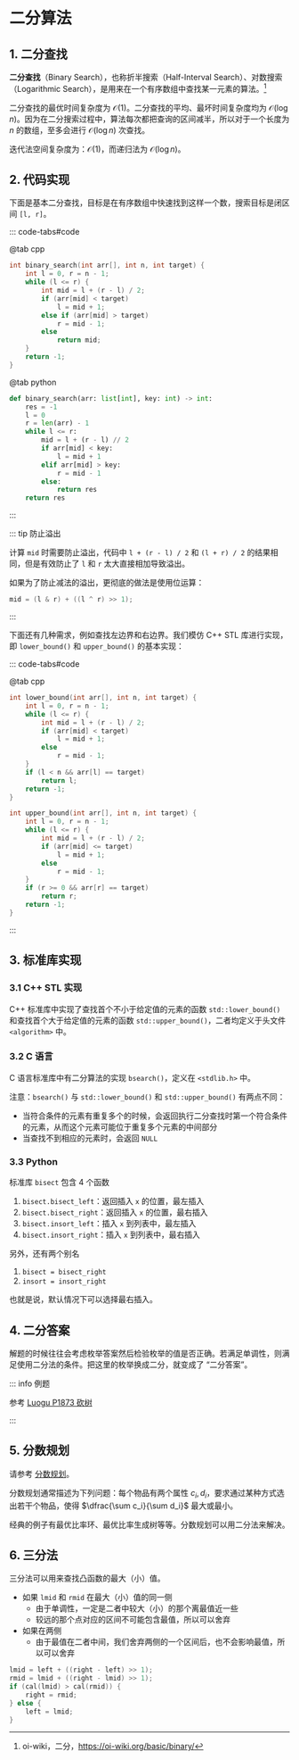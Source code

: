 # 二分算法

## 1. 二分查找

**二分查找**（Binary Search），也称折半搜索（Half-Interval Search）、对数搜索（Logarithmic Search），是用来在一个有序数组中查找某一元素的算法。[^1]

[^1]: oi-wiki，二分，<https://oi-wiki.org/basic/binary/>

二分查找的最优时间复杂度为 $\mathcal{O}(1)$。二分查找的平均、最坏时间复杂度均为 $\mathcal{O}(\log n)$。因为在二分搜索过程中，算法每次都把查询的区间减半，所以对于一个长度为 $n$ 的数组，至多会进行 $\mathcal{O}(\log n)$ 次查找。

迭代法空间复杂度为：$\mathcal{O}(1)$，而递归法为 $\mathcal{O}(\log n)$。

## 2. 代码实现

下面是基本二分查找，目标是在有序数组中快速找到这样一个数，搜索目标是闭区间 `[l, r]`。

::: code-tabs#code

@tab cpp

```cpp
int binary_search(int arr[], int n, int target) {
    int l = 0, r = n - 1;
    while (l <= r) {
        int mid = l + (r - l) / 2;
        if (arr[mid] < target)
            l = mid + 1;
        else if (arr[mid] > target)
            r = mid - 1;
        else
            return mid;
    }
    return -1;
}
```

@tab python

```python
def binary_search(arr: list[int], key: int) -> int:
    res = -1
    l = 0
    r = len(arr) - 1
    while l <= r:
        mid = l + (r - l) // 2
        if arr[mid] < key:
            l = mid + 1
        elif arr[mid] > key:
            r = mid - 1
        else:
            return res
    return res
```

:::

::: tip 防止溢出

计算 `mid` 时需要防止溢出，代码中 `l + (r - l) / 2` 和 `(l + r) / 2` 的结果相同，但是有效防止了 `l` 和 `r` 太大直接相加导致溢出。

如果为了防止减法的溢出，更彻底的做法是使用位运算：

```cpp
mid = (l & r) + ((l ^ r) >> 1);
```

:::

下面还有几种需求，例如查找左边界和右边界。我们模仿 C++ STL 库进行实现，即 `lower_bound()` 和 `upper_bound()` 的基本实现：

::: code-tabs#code

@tab cpp

```cpp
int lower_bound(int arr[], int n, int target) {
    int l = 0, r = n - 1;
    while (l <= r) {
        int mid = l + (r - l) / 2;
        if (arr[mid] < target)
            l = mid + 1;
        else
            r = mid - 1;
    }
    if (l < n && arr[l] == target)
        return l;
    return -1;
}

int upper_bound(int arr[], int n, int target) {
    int l = 0, r = n - 1;
    while (l <= r) {
        int mid = l + (r - l) / 2;
        if (arr[mid] <= target)
            l = mid + 1;
        else
            r = mid - 1;
    }
    if (r >= 0 && arr[r] == target)
        return r;
    return -1;
}
```

:::

## 3. 标准库实现

### 3.1 C++ STL 实现

C++ 标准库中实现了查找首个不小于给定值的元素的函数 `std::lower_bound()` 和查找首个大于给定值的元素的函数 `std::upper_bound()`，二者均定义于头文件 `<algorithm>` 中。

### 3.2 C 语言

C 语言标准库中有二分算法的实现 `bsearch()`，定义在 `<stdlib.h>` 中。

注意：`bsearch()` 与 `std::lower_bound()` 和 `std::upper_bound()` 有两点不同：
- 当符合条件的元素有重复多个的时候，会返回执行二分查找时第一个符合条件的元素，从而这个元素可能位于重复多个元素的中间部分
- 当查找不到相应的元素时，会返回 `NULL`

### 3.3 Python

标准库 `bisect` 包含 4 个函数
1. `bisect.bisect_left`：返回插入 `x` 的位置，最左插入
2. `bisect.bisect_right`：返回插入 `x` 的位置，最右插入
3. `bisect.insort_left`：插入 `x` 到列表中，最左插入
4. `bisect.insort_right`：插入 `x` 到列表中，最右插入

另外，还有两个别名
1. `bisect = bisect_right`
2. `insort = insort_right`

也就是说，默认情况下可以选择最右插入。

## 4. 二分答案

解题的时候往往会考虑枚举答案然后检验枚举的值是否正确。若满足单调性，则满足使用二分法的条件。把这里的枚举换成二分，就变成了 “二分答案”。

::: info 例题

参考 [Luogu P1873 砍树](https://www.luogu.com.cn/problem/P1873)

:::

## 5. 分数规划

请参考 [分数规划](https://oi-wiki.org/misc/frac-programming/)。

分数规划通常描述为下列问题：每个物品有两个属性 $c_i,\,d_i$，要求通过某种方式选出若干个物品，使得 $\dfrac{\sum c_i}{\sum d_i}$ 最大或最小。

经典的例子有最优比率环、最优比率生成树等等。分数规划可以用二分法来解决。

## 6. 三分法

三分法可以用来查找凸函数的最大（小）值。
- 如果 `lmid` 和 `rmid` 在最大（小）值的同一侧
    - 由于单调性，一定是二者中较大（小）的那个离最值近一些
    - 较远的那个点对应的区间不可能包含最值，所以可以舍弃
- 如果在两侧
    - 由于最值在二者中间，我们舍弃两侧的一个区间后，也不会影响最值，所以可以舍弃

```cpp
lmid = left + ((right - left) >> 1);
rmid = lmid + ((right - lmid) >> 1);
if (cal(lmid) > cal(rmid)) {
    right = rmid;
} else {
    left = lmid;
}
```
